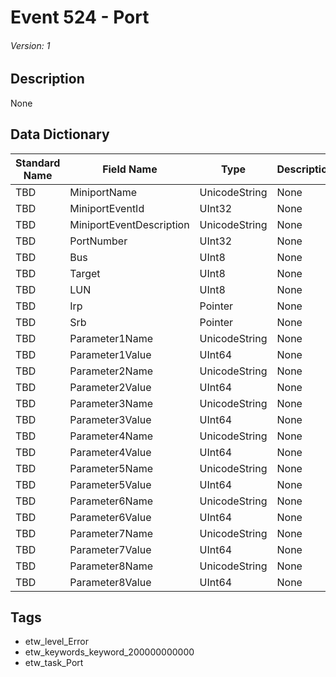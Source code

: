 # Event 524 - Port
###### Version: 1

## Description
None

## Data Dictionary
|Standard Name|Field Name|Type|Description|Sample Value|
|---|---|---|---|---|
|TBD|MiniportName|UnicodeString|None|`None`|
|TBD|MiniportEventId|UInt32|None|`None`|
|TBD|MiniportEventDescription|UnicodeString|None|`None`|
|TBD|PortNumber|UInt32|None|`None`|
|TBD|Bus|UInt8|None|`None`|
|TBD|Target|UInt8|None|`None`|
|TBD|LUN|UInt8|None|`None`|
|TBD|Irp|Pointer|None|`None`|
|TBD|Srb|Pointer|None|`None`|
|TBD|Parameter1Name|UnicodeString|None|`None`|
|TBD|Parameter1Value|UInt64|None|`None`|
|TBD|Parameter2Name|UnicodeString|None|`None`|
|TBD|Parameter2Value|UInt64|None|`None`|
|TBD|Parameter3Name|UnicodeString|None|`None`|
|TBD|Parameter3Value|UInt64|None|`None`|
|TBD|Parameter4Name|UnicodeString|None|`None`|
|TBD|Parameter4Value|UInt64|None|`None`|
|TBD|Parameter5Name|UnicodeString|None|`None`|
|TBD|Parameter5Value|UInt64|None|`None`|
|TBD|Parameter6Name|UnicodeString|None|`None`|
|TBD|Parameter6Value|UInt64|None|`None`|
|TBD|Parameter7Name|UnicodeString|None|`None`|
|TBD|Parameter7Value|UInt64|None|`None`|
|TBD|Parameter8Name|UnicodeString|None|`None`|
|TBD|Parameter8Value|UInt64|None|`None`|

## Tags
* etw_level_Error
* etw_keywords_keyword_200000000000
* etw_task_Port